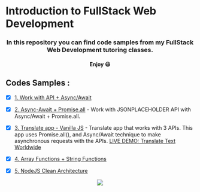 # Introduction to FullStack Web Development

<h3 align="center">
    In this repository you can find code samples from my FullStack Web Development tutoring classes.
</h3>
<h4 align="center">
    Enjoy 😃
</h4>

## Codes Samples :

- [x] [1. Work with API + Async/Await](https://github.com/Edenik/Introduction-to-FullStack/tree/main/Work%20with%20API%20%2B%20Async-Await)

- [x] [2. Async-Await + Promise.all](https://github.com/Edenik/Introduction-to-FullStack/tree/main/Async-Await%20%2B%20Promise.all) - Work with JSONPLACEHOLDER API with Async/Await + Promise.all.

- [x] [3. Translate app - Vanilla JS](https://github.com/Edenik/Introduction-to-FullStack/tree/main/Translate%20app%20-%20Vanilla%20JS) - Translate app that works with 3 APIs. This app uses Promise.all(), and Async/Await technique to make asynchronous requests with the APIs. [LIVE DEMO: Translate Text Worldwide](https://Edenik.com/translate)

- [x] [4. Array Functions + String Functions](https://github.com/Edenik/Introduction-to-FullStack/tree/main/Array%20Functions%20%2B%20String%20Functions)

- [x] [5. NodeJS Clean Architecture](https://github.com/Edenik/Introduction-to-FullStack/tree/main/NodeJS%20Clean%20Architecture)

<p align="center"><img src="https://hits.seeyoufarm.com/api/count/incr/badge.svg?url=https%3A%2F%2Fgithub.com%2FEdenik%2FIntroduction-to-FullStack&count_bg=%2379C83D&title_bg=%23555555&icon=&icon_color=%23E7E7E7&title=hits&edge_flat=false"/></p>
